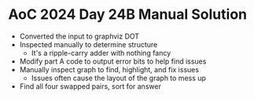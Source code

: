 # AoC 2024 Day 24B Manual Solution
- Converted the input to graphviz DOT
- Inspected manually to determine structure
  - It's a ripple-carry adder with nothing fancy
- Modify part A code to output error bits to help find issues
- Manually inspect graph to find, highlight, and fix issues
  - Issues often cause the layout of the graph to mess up
- Find all four swapped pairs, sort for answer
